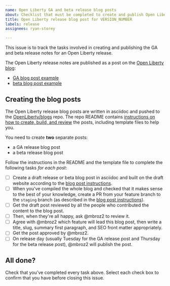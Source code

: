 ```yaml
---
name: Open Liberty GA and beta release blog posts
about: Checklist that must be completed to create and publish Open Liberty release notes.
title: Open Liberty release blog post for VERSION_NUMBER
labels: release
assignees: ryan-storey

---
```


This issue is to track the tasks involved in creating and publishing the GA and beta release notes for an Open Liberty release.

The Open Liberty release notes are published as a post on the [Open Liberty blog](https://openliberty.io/blog/):
- [GA blog post example](https://openliberty.io/blog/2022/06/07/microprofile-graphql-2-22006.html)
- [beta blog post example](https://openliberty.io/blog/2022/06/09/time-based-log-rollover-22007-beta.html)

## Creating the blog posts

The Open Liberty release blog posts are written in asciidoc and pushed to the [OpenLiberty/blogs](https://github.com/openliberty/blogs) repo. The repo README contains [instructions on how to create, build, and review](https://github.com/OpenLiberty/blogs/blob/prod/README.md) the posts, including template files to help you.

You need to create **two** separate posts:

- a GA release blog post
- a beta release blog post

Follow the instructions in the README and the template file to complete the following tasks _for each post_:

- [ ] Create a draft release or beta blog post in asciidoc and built on the draft website according to the [blog post instructions](https://github.com/OpenLiberty/blogs/blob/prod/README.md).
- [ ] When you've compiled the whole blog and checked that it makes sense to the best of your knowledge, create a PR from your feature branch to the `staging` branch (as described in the [blog post instructions](https://github.com/OpenLiberty/blogs/blob/prod/README.md)).
- [ ] Get the draft post reviewed by all the people who contributed the content to the blog post.
- [ ] Then, when they're all happy, ask @mbroz2 to review it.
- [ ] Agree with @mbroz2 which feature will lead this blog post, then write a title, slug, summary first paragraph, and SEO front matter appropriately.
- [ ] Get the post approved by @mbroz2.
- [ ] On release day (usually Tuesday for the GA release post and Thursday for the beta release post), @mbroz2 will publish the post.

## All done?

Check that you've completed every task above. Select each check box to confirm that you have before closing this issue.
